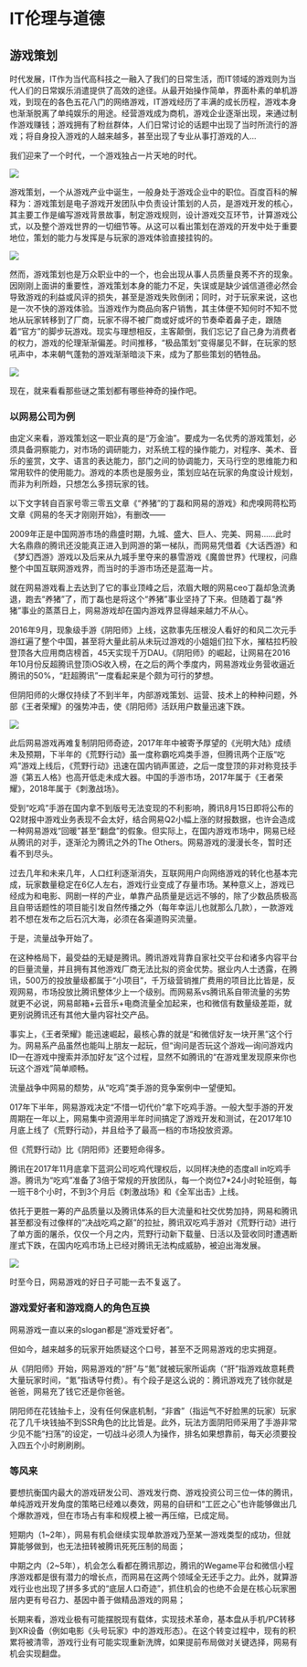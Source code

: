 # IT伦理与道德
## 游戏策划

时代发展，IT作为当代高科技之一融入了我们的日常生活，而IT领域的游戏则为当代人们的日常娱乐消遣提供了高效的途径。从最开始操作简单，界面朴素的单机游戏，到现在的各色五花八门的网络游戏，IT游戏经历了丰满的成长历程，游戏本身也渐渐脱离了单纯娱乐的用途。经营游戏成为商机，游戏企业逐渐出现，来通过制作游戏赚钱；游戏拥有了粉丝群体，人们日常讨论的话题中出现了当时所流行的游戏；将自身投入游戏的人越来越多，甚至出现了专业从事打游戏的人...

我们迎来了一个时代，一个游戏独占一片天地的时代。

![](https://github.com/utaZ/zwr-homework/blob/gh-pages/images/youxi.jpg)

游戏策划，一个从游戏产业中诞生，一般身处于游戏企业中的职位。百度百科的解释为：游戏策划是电子游戏开发团队中负责设计策划的人员，是游戏开发的核心，其主要工作是编写游戏背景故事，制定游戏规则，设计游戏交互环节，计算游戏公式，以及整个游戏世界的一切细节等。从这可以看出策划在游戏的开发中处于重要地位，策划的能力与发挥是与玩家的游戏体验直接挂钩的。

![](https://github.com/utaZ/zwr-homework/blob/gh-pages/images/cehua.jpg)

然而，游戏策划也是万众职业中的一个，也会出现从事人员质量良莠不齐的现象。因刚刚上面讲的重要性，游戏策划本身的能力不足，失误或是缺少诚信道德必然会导致游戏的利益或风评的损失，甚至是游戏失败倒闭；同时，对于玩家来说，这也是一次不快的游戏体验。当游戏作为商品向客户销售，其主体便不知何时不知不觉地从玩家转移到了厂商，玩家不得不被厂商或好或坏的节奏牵着鼻子走，跟随着“官方”的脚步玩游戏。现实与理想相反，主客颠倒，我们忘记了自己身为消费者的权力，游戏的伦理渐渐偏差。时间推移，“极品策划”变得屡见不鲜，在玩家的怒吼声中，本来朝气蓬勃的游戏渐渐暗淡下来，成为了那些策划的牺牲品。

![](https://github.com/utaZ/zwr-homework/blob/gh-pages/images/wanjia1.jpg)

现在，就来看看那些谜之策划都有哪些神奇的操作吧。

### 以网易公司为例

由定义来看，游戏策划这一职业真的是“万金油”。要成为一名优秀的游戏策划，必须具备洞察能力，对市场的调研能力，对系统工程的操作能力，对程序、美术、音乐的鉴赏，文字、语言的表达能力，部门之间的协调能力，天马行空的思维能力和常用软件的使用能力。游戏的本质也是服务业，策划应站在玩家的角度设计规划，而非为利所趋，只想怎么多捞玩家的钱。

以下文字转自百家号零三零五文章《“养猪”的丁磊和网易的游戏》和虎嗅网蒋松筠文章《网易的冬天才刚刚开始》，有删改——

2009年正是中国网游市场的鼎盛时期，九城、盛大、巨人、完美、网易......此时大名鼎鼎的腾讯还没能真正进入到网游的第一梯队，而网易凭借着《大话西游》和《梦幻西游》游戏以及后来从九城手里夺来的暴雪游戏《魔兽世界》代理权，问鼎整个中国互联网游戏界，而当时的手游市场还是蓝海一片。

就在网易游戏看上去达到了它的事业顶峰之后，浓眉大眼的网易ceo丁磊却急流勇退，跑去“养猪”了，而丁磊也是将这个“养猪”事业坚持了下来。但随着丁磊“养猪”事业的蒸蒸日上，网易游戏却在国内游戏界显得越来越力不从心。

2016年9月，现象级手游《阴阳师》上线，这款事先压根没人看好的和风二次元手游红遍了整个中国，甚至将大量此前从未玩过游戏的小姐姐们拉下水，摧枯拉朽般登顶各大应用商店榜首，45天实现千万DAU。《阴阳师》的崛起，让网易在2016年10月份反超腾讯登顶iOS收入榜，在之后的两个季度内，网易游戏业务营收逼近腾讯的50%，“赶超腾讯”一度看起来是个颇为可行的梦想。

但阴阳师的火爆仅持续了不到半年，内部游戏策划、运营、技术上的种种问题，外部《王者荣耀》的强势冲击，使《阴阳师》活跃用户数量迅速下跌。

![](https://github.com/utaZ/zwr-homework/blob/gh-pages/images/yys.jpg)

此后网易游戏再难复制阴阳师奇迹，2017年年中被寄予厚望的《光明大陆》成绩未及预期，下半年的《荒野行动》虽一度称霸吃鸡类手游，但腾讯两个正版“吃鸡”游戏上线后，《荒野行动》迅速在国内销声匿迹，之后一度登顶的非对称竞技手游《第五人格》也高开低走未成大器。中国的手游市场，2017年属于《王者荣耀》，2018年属于《刺激战场》。

受到“吃鸡”手游在国内拿不到版号无法变现的不利影响，腾讯8月15日即将公布的Q2财报中游戏业务表现不会太好，结合网易Q2小幅上涨的财报数据，也许会造成一种网易游戏“回暖”甚至“翻盘”的假象。但实际上，在国内游戏市场中，网易已经从腾讯的对手，逐渐沦为腾讯之外的The Others。网易游戏的漫漫长冬，暂时还看不到尽头。

过去几年和未来几年，人口红利逐渐消失，互联网用户向网络游戏的转化也基本完成，玩家数量稳定在6亿人左右，游戏行业变成了存量市场。某种意义上，游戏已经成为和电影、网剧一样的产业，单靠产品质量是远远不够的，除了少数品质极高且自带话题性的项目能引发自然传播之外（每年幸运儿也就那么几款），一款游戏若不想在发布之后石沉大海，必须在各渠道购买流量。

于是，流量战争开始了。

在这种格局下，最受益的无疑是腾讯。腾讯游戏背靠自家社交平台和诸多内容平台的巨量流量，并且拥有其他游戏厂商无法比拟的资金优势。据业内人士透露，在腾讯，500万的投放量级都属于“小项目”，千万级营销推广费用的项目比比皆是，反观网易，市场投放比腾讯整体少上一个级别。而网易系vs腾讯系自带流量的劣势就更不必说，网易邮箱+云音乐+电商流量全加起来，也和微信有数量级差距，就更别说腾讯还有其他大量内容社交产品。

事实上，《王者荣耀》能迅速崛起，最核心靠的就是“和微信好友一块开黑”这个行为。网易系产品虽然也能叫上朋友一起玩，但“询问是否玩这个游戏—询问游戏内ID—在游戏中搜索并添加好友”这个过程，显然不如腾讯的“在游戏里发现原来你也玩这个游戏”简单顺畅。

流量战争中网易的颓势，从“吃鸡”类手游的竞争案例中一望便知。

017年下半年，网易游戏决定“不惜一切代价”拿下吃鸡手游。一般大型手游的开发周期在一年以上，网易集中资源用半年时间搞定了游戏开发和测试，在2017年10月底上线了《荒野行动》，并且给予了最高一档的市场投放资源。

但《荒野行动》比《阴阳师》还要短命得多。

腾讯在2017年11月底拿下蓝洞公司吃鸡代理权后，以同样决绝的态度all in吃鸡手游。腾讯为“吃鸡”准备了3倍于常规的开放团队，每一个岗位7*24小时轮班倒，每一班干8个小时，不到3个月后《刺激战场》和《全军出击》上线。

依托于更胜一筹的产品质量以及腾讯体系的巨大流量和社交优势加持，网易和腾讯甚至都没有过像样的“决战吃鸡之巅”的拉扯，腾讯双吃鸡手游对《荒野行动》进行了单方面的屠杀，仅仅一个月之内，荒野行动新下载量、日活以及营收同时遭遇断崖式下跌，在国内吃鸡市场上已经对腾讯无法构成威胁，被迫出海发展。

![](https://github.com/utaZ/zwr-homework/blob/gh-pages/images/chiji.png)

时至今日，网易游戏的好日子可能一去不复返了。

### 游戏爱好者和游戏商人的角色互换

网易游戏一直以来的slogan都是“游戏爱好者”。

但如今，越来越多的玩家开始质疑这个口号，甚至不乏网易游戏的忠实拥趸。

从《阴阳师》开始，网易游戏的“肝”与“氪”就被玩家所诟病（“肝”指游戏故意耗费大量玩家时间，“氪”指诱导付费）。有个段子是这么说的：腾讯游戏充了钱你就是爸爸，网易充了钱它还是你爸爸。

阴阳师在花钱抽卡上，没有任何保底机制，“非酋”（指运气不好脸黑的玩家）玩家花了几千块钱抽不到SSR角色的比比皆是。此外，玩法方面阴阳师采用了手游非常少见不能“扫荡”的设定，一切战斗必须人为操作，排名如果想靠前，每天必须要投入四五个小时刷刷刷。


### 等风来
要想抗衡国内最大的游戏研发公司、游戏发行商、游戏投资公司三位一体的腾讯，单纯游戏开发角度的策略已经难以奏效，网易的自研和“工匠之心”也许能够做出几个爆款游戏，但在市场占有率和规模上被一再压缩，已成定局。

短期内（1~2年），网易有机会继续实现单款游戏乃至某一游戏类型的成功，但就算能够做到，也无法扭转被腾讯死死压制的局面；

中期之内（2~5年），机会怎么看都在腾讯那边，腾讯的Wegame平台和微信小程序游戏都是很有潜力的增长点，而网易在这两个领域全无还手之力。此外，就算游戏行业也出现了拼多多式的“底层人口奇迹”，抓住机会的也绝不会是在核心玩家圈层内更有号召力、基因中善于做精品游戏的网易；

长期来看，游戏业极有可能摆脱现有载体，实现技术革命，基本盘从手机/PC转移到XR设备（例如电影《头号玩家》中的游戏形态）。在这个转变过程中，现有的积累将被清零，游戏行业有可能实现重新洗牌，如果提前布局做对关键选择，网易有机会实现翻盘。


